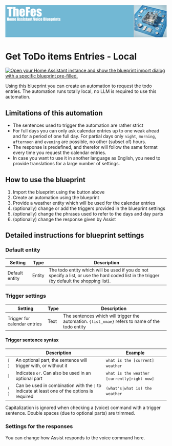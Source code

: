 ![Image](https://github.com/TheFes/ha-blueprints/blob/main/images/header.png?raw=true)

# Get ToDo items Entries - Local

[![Open your Home Assistant instance and show the blueprint import dialog with a specific blueprint pre-filled.](https://my.home-assistant.io/badges/blueprint_import.svg)](https://my.home-assistant.io/redirect/blueprint_import/?blueprint_url=https%3A%2F%2Fgithub.com%2FTheFes%2Fha-blueprints%2Fblob%2Fmain%2Ftodo%2F1_voice_get_todo_entries_local.yaml)

Using this blueprint you can create an automation to request the todo entries. The automation runs totally local, no LLM is required to use this automation.

## Limitations of this automation

* The sentences used to trigger the automation are rather strict
* For full days you can only ask calendar entries up to one weak ahead and for a period of one full day. For partial days only `night`, `morning`, `afternoon` and `evening` are possible, no other (subset of) hours.
* The response is predefined, and therefor will follow the same format every time you request the calendar entries. 
* In case you want to use it in another language as English, you need to provide translations for a large number of settings.

## How to use the blueprint

1. Import the blueprint using the button above
2. Create an automation using the blueprint
3. Provide a weather entity which will be used for the calendar entries
4. (optionally) change or add the triggers provided in the blueprint settings
5. (optionally) change the phrases used to refer to the days and day parts
6. (optionally) change the response given by Assist

## Detailed instructions for blueprint settings

### Default entity

|Setting|Type|Description|
|---|---|---|
|Default entity|Entity|The todo entity which will be used if you do not specify a list, or use the hard coded list in the trigger (by default the shopping list).|

### Trigger settings

|Setting|Type|Description|
|---|---|---|
|Trigger for calendar entries|Text|The sentences which will trigger the automation. `{list_nmae}` refers to name of the todo entity|

#### Trigger sentence syntax

||Description|Example
|---|---|---|
|`[` `]`|An optional part, the sentence will trigger with, or without it|`what is the [current] weather`|
|`\|`|Indicates `or`. Can also be used in an optional part|`what is the weather [currently\|right now]`|
|`(` `)`|Can be used in combination with the `\|` to indicate at least one of the options is required|`(what's\|what is) the weather`|

Capitalization is ignored when checking a (voice) command with a trigger sentence. Double spaces (due to optional parts) are trimmed.

### Settings for the responses

You can change how Assist responds to the voice command here.
